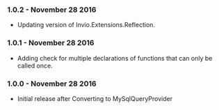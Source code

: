 ### 1.0.2 - November 28 2016
* Updating version of Invio.Extensions.Reflection.

### 1.0.1 - November 28 2016
* Adding check for multiple declarations of functions that can only be called once.

### 1.0.0 - November 28 2016
* Initial release after Converting to MySqlQueryProvider
